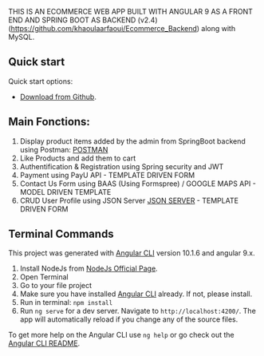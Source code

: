 THIS IS AN ECOMMERCE WEB APP BUILT WITH ANGULAR 9 AS A FRONT END AND SPRING BOOT AS BACKEND (v2.4) 
(https://github.com/khaoulaarfaoui/Ecommerce_Backend) along with MySQL. 

## Quick start

Quick start options:

- [Download from Github](https://github.com/khaoulaarfaoui/Ecommerce.git).



## Main Fonctions: 

1. Display product items added by the admin from SpringBoot backend using Postman: [POSTMAN](www.postman.com )
2. Like Products and add them to cart 
3. Authentification & Registration using Spring security and JWT
4. Payment using PayU API - TEMPLATE DRIVEN FORM
5. Contact Us Form using BAAS (Using Formspree) / GOOGLE MAPS API - MODEL DRIVEN TEMPLATE
6. CRUD User Profile using JSON Server [JSON SERVER](www.npmjs.com/package/json-serve) - TEMPLATE DRIVEN FORM


## Terminal Commands

This project was generated with [Angular CLI](https://github.com/angular/angular-cli) version 10.1.6 and angular 9.x.

1. Install NodeJs from [NodeJs Official Page](https://nodejs.org/en).
2. Open Terminal
3. Go to your file project
4. Make sure you have installed [Angular CLI](https://github.com/angular/angular-cli) already. If not, please install.
5. Run in terminal: ```npm install```
6. Run `ng serve` for a dev server. Navigate to `http://localhost:4200/`. The app will automatically reload if you change any of the source files.

To get more help on the Angular CLI use `ng help` or go check out the [Angular CLI README](https://github.com/angular/angular-cli/blob/master/README.md).







